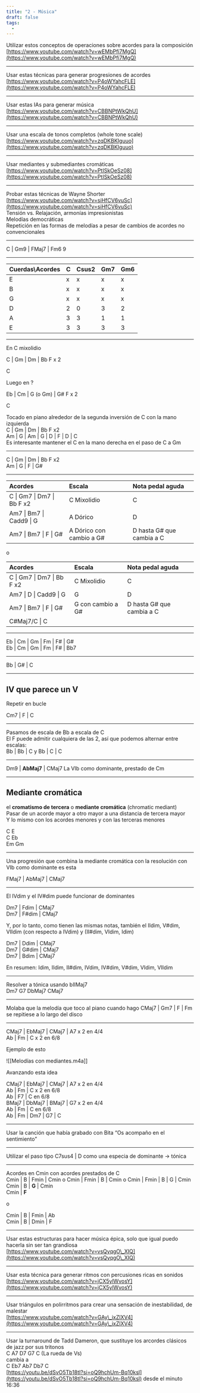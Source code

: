 ```yaml
---
title: "2 - Música"
draft: false
tags:
  -
---
```

Utilizar estos conceptos de operaciones sobre acordes para la composición  
[https://www.youtube.com/watch?v=wEMbPfi7MgQ](https://www.youtube.com/watch?v=wEMbPfi7MgQ)

---
Usar estas técnicas para generar progresiones de acordes  
[https://www.youtube.com/watch?v=P4oWYahcFLE](https://www.youtube.com/watch?v=P4oWYahcFLE)

---
Usar estas IAs para generar música  
[https://www.youtube.com/watch?v=CBBNPtWkQhU](https://www.youtube.com/watch?v=CBBNPtWkQhU)

---
Usar una escala de tonos completos (whole tone scale)  
[https://www.youtube.com/watch?v=zqDKBKIguuo](https://www.youtube.com/watch?v=zqDKBKIguuo)

---
Usar mediantes y submediantes cromáticas  
[https://www.youtube.com/watch?v=PtISkOeSz08](https://www.youtube.com/watch?v=PtISkOeSz08)

---
Probar estas técnicas de Wayne Shorter  
[https://www.youtube.com/watch?v=siHfCV6vuSc](https://www.youtube.com/watch?v=siHfCV6vuSc)  
Tensión vs. Relajación, armonías impresionistas  
Melodías democráticas  
Repetición en las formas de melodías a pesar de cambios de acordes no convencionales

---
C | Gm9 | FMaj7 | Fm6 9

---

| Cuerdas\Acordes | C   | Csus2 | Gm7 | Gm6 |
| :-------------- | :-- | :---- | :-- | :-- |
| E               | x   | x     | x   | x   |
| B               | x   | x     | x   | x   |
| G               | x   | x     | x   | x   |
| D               | 2   | 0     | 3   | 2   |
| A               | 3   | 3     | 1   | 1   |
| E               | 3   | 3     | 3   | 3   |

---
En C mixolidio

C  |  Gm  |  Dm  |  Bb  F    x 2

C

Luego en ?

Eb  |  Cm  |  G (o Gm)  | G\#  F    x 2

C

Tocado en piano alrededor de la segunda inversión de C con la mano izquierda  
C | Gm | Dm | Bb F x2  
Am | G | Am | G | D | F | D | C  
Es interesante mantener el C en la mano derecha en el paso de C a Gm

---
C | Gm | Dm | Bb F x2  
Am | G | F | G\#

---

| Acordes | Escala | Nota pedal aguda |
| :------ | :----- | :--------------- |
| C \| Gm7 \| Dm7 \| Bb F x2 | C Mixolidio               | C                          |
| Am7 \| Bm7 \| Cadd9 \| G | A Dórico                  | D                          |
| Am7 \| Bm7 \| F \| G\# | A Dórico con cambio a G\# | D hasta G\# que cambia a C |

o

| Acordes   | Escala | Nota pedal aguda |
| :-------- | :----- | :--------------- |
| C \| Gm7 \| Dm7 \| Bb F x2 | C Mixolidio        | C                          |
| Am7 \| D \| Cadd9 \| G | G | D                          |
| Am7 \| Bm7 \| F \| G\# | G con cambio a G\# | D hasta G\# que cambia a C |
| C\#Maj7/C \| C |                    |                            |

---
Eb | Cm | Gm | Fm | F\# | G\#  
Eb | Cm | Gm | Fm | F\# | Bb7

---
Bb | G\# | C

---
## IV que parece un V
Repetir en bucle

Cm7 | F | C

---
Pasamos de escala de Bb a escala de C  
El F puede admitir cualquiera de las 2, así que podemos alternar entre escalas:  
Bb | Bb | C  y Bb | C | C

---
Dm9 | **AbMaj7** | CMaj7	La VIb como dominante, prestado de Cm

---
## Mediante cromática

el **cromatismo de tercera** o **mediante cromática** (chromatic mediant)  
Pasar de un acorde mayor a otro mayor a una distancia de tercera mayor  
Y lo mismo con los acordes menores y con las terceras menores

C E  
C Eb  
Em Gm

---
Una progresión que combina la mediante cromática con la resolución con VIb como dominante es esta

FMaj7 | AbMaj7 | CMaj7

---
El IVdim y el IV\#dim puede funcionar de dominantes

Dm7 | Fdim | CMaj7  
Dm7 | F\#dim | CMaj7

Y, por lo tanto, como tienen las mismas notas, también el IIdim, V\#dim, VIIdim (con respecto a IVdim) y (II\#dim, VIdim, Idim)

Dm7 | Ddim | CMaj7  
Dm7 | G\#dim | CMaj7  
Dm7 | Bdim | CMaj7

En resumen: Idim, IIdim, II\#dim, IVdim, IV\#dim, V\#dim, VIdim, VIIdim

---
Resolver a tónica usando bIIMaj7  
Dm7 G7 DbMaj7 CMaj7

---
Molaba que la melodía que toco al piano cuando hago CMaj7 | Gm7 | F | Fm se repitiese a lo largo del disco

---
CMaj7 | EbMaj7 | CMaj7 | A7 x 2 en 4/4  
Ab | Fm | C x 2 en 6/8

Ejemplo de esto 

![[Melodías con mediantes.m4a]]

Avanzando esta idea

CMaj7 | EbMaj7 | CMaj7 | A7 x 2 en 4/4  
Ab | Fm | C x 2 en 6/8  
Ab | F7 | C en 6/8  
BMaj7 | DbMaj7 | BMaj7 | G7 x 2 en 4/4  
Ab | Fm | C en 6/8  
Ab | Fm | Dm7 | G7 | C

---
Usar la canción que había grabado con Bita “Os acompaño en el sentimiento”

---
Utilizar el paso tipo C7sus4 | D como una especia de dominante \-\> tónica

---
Acordes en Cmin con acordes prestados de C  
Cmin | B | Fmin | Cmin  o Cmin | Fmin | B | Cmin  o  Cmin | Fmin | B | G | Cmin  
Cmin | B | **G** | Cmin  
Cmin | **F**

o

Cmin | B | Fmin | Ab  
Cmin | B | Dmin | F  

---
Usar estas estructuras para hacer música épica, solo que igual puedo hacerla sin ser tan grandiosa  
[https://www.youtube.com/watch?v=vsQyqgO\_XIQ](https://www.youtube.com/watch?v=vsQyqgO\_XIQ)

---
Usar esta técnica para generar ritmos con percusiones ricas en sonidos  
[https://www.youtube.com/watch?v=jCX5ylWvosY](https://www.youtube.com/watch?v=jCX5ylWvosY)

---
Usar triángulos en polirritmos para crear una sensación de inestabilidad, de malestar  
[https://www.youtube.com/watch?v=GAy\_ixZlXV4](https://www.youtube.com/watch?v=GAy\_ixZlXV4)

---
Usar la turnaround de Tadd Dameron, que sustituye los arcordes clásicos de jazz por sus tritonos  
C A7 D7 G7 C (La rueda de Vs)  
cambia a   
C Eb7 Ab7 Db7 C  
[https://youtu.be/dSvO5Tb18tI?si=oQ9hchUm-Bq10ksl](https://youtu.be/dSvO5Tb18tI?si=oQ9hchUm-Bq10ksl) desde el minuto 16:36
